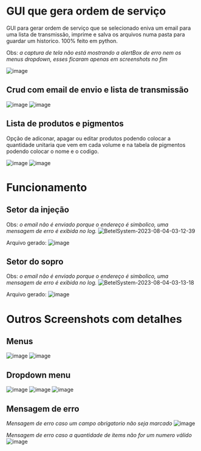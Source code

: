 # GUI que gera ordem de serviço
GUI para gerar ordem de serviço que se selecionado eniva um email para uma lista de transmissão, imprime e salva os arquivos numa pasta para guardar um historico. 100% feito em python.

Obs: *a captura de tela não está mostrando a alertBox de erro nem os menus dropdown, esses ficaram apenas em screenshots no fim*

![image](https://github.com/levirenato/betelSystem_2/assets/84652664/7d83bdab-80cb-4b90-bf6e-db94e77a4c78)

## Crud com email de envio e lista de transmissão
![image](https://github.com/levirenato/betelSystem_2/assets/84652664/e9a326ed-b061-49e8-ba62-2d88895d8d3e)
![image](https://github.com/levirenato/betelSystem_2/assets/84652664/dc48ffd1-0491-4800-bf01-784b41da57b4)

## Lista de produtos e pigmentos
Opção de adiconar, apagar ou editar produtos podendo colocar a quantidade unitaria que vem em cada volume e na tabela de pigmentos podendo colocar o nome e o codigo.

![image](https://github.com/levirenato/betelSystem_2/assets/84652664/853836c9-1636-4e62-b7cb-2237711db57b)
![image](https://github.com/levirenato/betelSystem_2/assets/84652664/c5616e9c-8e11-469e-b1c7-8ef00ca92400)

# Funcionamento
## Setor da injeção
Obs: *o email não é enviado porque o endereço é simbolico, uma mensagem de erro é exibida no log.*
![BetelSystem-2023-08-04-03-12-39](https://github.com/levirenato/betelSystem_2/assets/84652664/b41a1a51-2bee-4ad9-9417-10720ff1803d)

Arquivo gerado:
![image](https://github.com/levirenato/betelSystem_2/assets/84652664/21f27a37-8132-4219-85c5-43d0eb9fbdd7)

## Setor do sopro
Obs: *o email não é enviado porque o endereço é simbolico, uma mensagem de erro é exibida no log.*
![BetelSystem-2023-08-04-03-13-18](https://github.com/levirenato/betelSystem_2/assets/84652664/bbd69ac3-af6f-49c1-a05d-c842d0005b70)

Arquivo gerado:
![image](https://github.com/levirenato/betelSystem_2/assets/84652664/67e5c458-df71-4a1f-a4cb-344a8260d9f0)


# Outros Screenshots com detalhes
## Menus
![image](https://github.com/levirenato/betelSystem_2/assets/84652664/e531fec2-6ce1-4284-ad00-79a8720f28f5)
![image](https://github.com/levirenato/betelSystem_2/assets/84652664/8c737572-bc41-4bf7-ab07-c9ab8f6e5707)

## Dropdown menu
![image](https://github.com/levirenato/betelSystem_2/assets/84652664/2547b8bf-b94d-4b07-82a1-4df0295fb95b)
![image](https://github.com/levirenato/betelSystem_2/assets/84652664/ed36dfbf-ce24-4e3a-a0a0-d1080abc1545)
![image](https://github.com/levirenato/betelSystem_2/assets/84652664/18c82285-27e2-48e2-8581-b2c11a789734)

## Mensagem de erro
*Mensagem de erro caso um campo obrigatorio não seja marcado*
![image](https://github.com/levirenato/betelSystem_2/assets/84652664/c7912071-e063-45fb-8c6f-776f793b5f5d)

*Mensagem de erro caso a quantidade de items não for um numero válido*
![image](https://github.com/levirenato/betelSystem_2/assets/84652664/649d28e9-13af-4b17-aa04-daa8eaa681ac)
